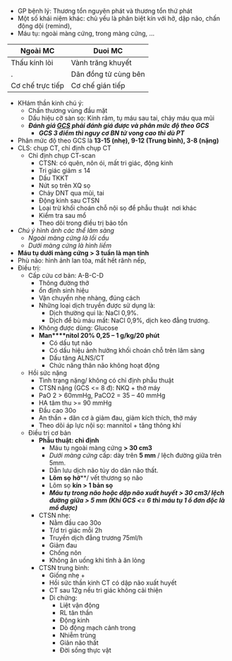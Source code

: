 - GP bệnh lý: Thương tổn nguyên phát và thương tổn thứ phát  
- Một số khái niệm khác: chủ yếu là phân biệt kín với hở, dập não, chấn động dội (remind),  
- Máu tụ: ngoài màng cứng, trong màng cứng, …  
  
| Ngoài MC         | Duoi MC              |   
| ---------------- | -------------------- |  
| Thấu kính lòi    | Vành trăng khuyết    |  
| .                | Dãn đồng tử cùng bên |  
| Cơ chế trực tiếp | Cơ chế gián tiếp     |  
  
  
  
- KHám thần kinh chú ý:  
	- Chấn thương vùng đầu mặt  
	- Dấu hiệu cỡ sàn sọ: Kính râm, tụ máu sau tai, chảy máu qua mũi  
	- **_Đánh giá [GCS](../../../GCS.md) phải đánh giá được và phân mức độ theo GCS_**  
		- **_GCS 3 điểm thì nguy cơ BN tử vong cao thì dù PT_**  
- Phân mức độ theo GCS là **13-15 (nhẹ), 9-12 (Trung bình), 3-8 (nặng)**  
- CLS: chụp CT, chỉ định chụp CT  
	- Chỉ định chụp CT-scan  
		- CTSN: có quên, nôn ói, mất tri giác, động kinh  
		- Tri giác giảm ≤ 14  
		- Dấu TKKT  
		- Nứt sọ trên XQ sọ  
		- Chảy DNT qua mũi, tai  
		- Động kinh sau CTSN  
		- Loại trừ khối choán chỗ nội sọ để phẫu thuật  nơi khác  
		- Kiểm tra sau mổ  
		- Theo dõi trong điều trị bảo tồn  
- _Chú ý hình ảnh các thể lâm sàng_  
	- _Ngoài màng cứng là lồi cầu_  
	- _Dưới màng cứng là hình liềm_  
- **Máu tụ dưới màng cứng > 3 tuần là mạn tính**  
- Phù não: hình ảnh lan tỏa, mất hết rãnh nếp,  
- Điều trị:  
	- Cấp cứu cơ bản: A-B-C-D  
		- Thông đường thở  
		- ổn định sinh hiệu  
		- Vận chuyển nhẹ nhàng, đúng cách  
		- Những loại dịch truyền được sử dụng là:  
			- Dịch thường qui là: NaCl 0,9%.  
			- Dịch để bù máu mất: NaCl 0,9%, dịch keo đẳng trương.  
		- Không được dùng: Glucose   
		- **Man****nitol 20% 0,25 – 1 g/kg/20 phút**  
			- Có dấu tụt não  
			- Có dấu hiệu ảnh hưởng khối choán chỗ trên lâm sàng  
			- Dấu tăng ALNS/CT  
			- Chức năng thân não không hoạt động  
	- Hồi sức nặng  
		- Tình trạng nặng/ không có chỉ định phẫu thuật  
		- CTSN nặng (GCS <= 8 đ): NKQ + thở máy  
		- PaO 2 > 60mmHg, PaCO2 = 35 – 40 mmHg  
		- HA tâm thu >= 90 mmHg  
		- Đầu cao 30o  
		- An thần + dãn cơ à giảm đau, giảm kích thích, thở máy  
		- Theo dõi áp lực nội sọ: mannitol + tăng thông khí  
	- Điều trị cơ bản  
		- **Phẫu thuật: chỉ định**  
			- Máu tụ ngoài màng cứng **> 30 cm3**  
			- _Dưới màng cứng_ cấp: dày trên **5 mm** / lệch đường giữa trên 5mm.  
			- Dẫn lưu dịch não tủy do dãn não thất.  
			- **Lõm sọ** **hở****/ vết thương sọ não  
			- Lõm sọ **kín > 1 bản sọ**  
			- **_Máu tụ trong não hoặc dập não xuất huyết > 30 cm3/ lệch đường giữa > 5 mm (Khi GCS <= 6 thì máu tụ 1 ổ đơn độc là mổ được)_**  
		- CTSN nhẹ:  
			- Nằm đầu cao 30o  
			- T/d tri giác mỗi 2h  
			- Truyền dịch đẳng trương 75ml/h  
			- Giảm đau  
			- Chống nôn  
			- Không ăn uống khi tỉnh à ăn lỏng  
		- CTSN trung bình:  
			- Giống nhẹ +  
			- Hồi sức thần kinh CT có dập não xuất huyết  
			- CT sau 12g nếu tri giác không cải thiện  
			- Di chứng:  
				- Liệt vận động  
				- RL tân thần  
				- Động kinh  
				- Dò động mạch cảnh trong  
				- Nhiễm trùng  
				- Giãn não thất  
				- Đời sống thực vật  
